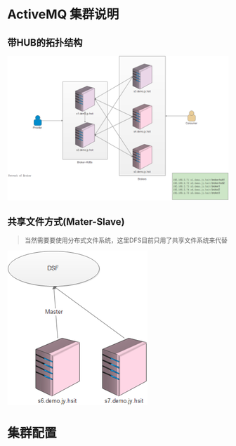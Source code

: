 # ActiveMQ 集群说明

## 带HUB的拓扑结构

![](/cn/install/images/activemq_network_or_broker.png)

## 共享文件方式(Mater-Slave)

> 当然需要要使用分布式文件系统，这里DFS目前只用了共享文件系统来代替

![](/cn/install/images/activemq_shared_file_system_master_slave.png)

# 集群配置
